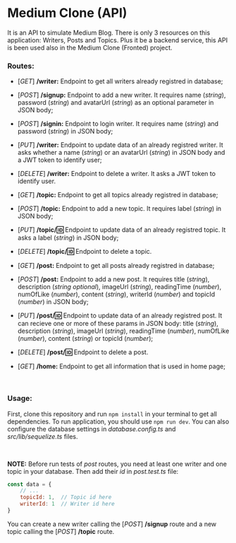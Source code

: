 # Medium Clone (API)

It is an API to simulate Medium Blog. There is only 3 resources on this application: Writers, Posts and Topics.
Plus it be a backend service, this API is been used also in the Medium Clone (Fronted) project.

### Routes:
- [*GET*] **/writer:** Endpoint to get all writers already registred in database;
- [*POST*] **/signup:** Endpoint to add a new writer. It requires name (*string*), password (*string*) and avatarUrl (*string*) as an optional parameter in JSON body;
- [*POST*] **/signin:** Endpoint to login writer. It requires name (*string*) and password (*string*) in JSON body;
- [*PUT*] **/writer:** Endpoint to update data of an already registred writer. It asks whether a name (*string*) or an avatarUrl (*string*) in JSON body and a JWT token to identify user;
- [*DELETE*] **/writer:** Endpoint to delete a writer. It asks a JWT token to identify user.

- [*GET*] **/topic:** Endpoint to get all topics already registred in database;
- [*POST*] **/topic:** Endpoint to add a new topic. It requires label (*string*) in JSON body;
- [*PUT*] **/topic/:id:** Endpoint to update data of an already registred topic. It asks a label (*string*) in JSON body;
- [*DELETE*] **/topic/:id:** Endpoint to delete a topic.

- [*GET*] **/post:** Endpoint to get all posts already registred in database;
- [*POST*] **/post:** Endpoint to add a new post. It requires title (*string*), description (*string optional*), imageUrl (*string*), readingTime (*number*), numOfLike (*number*), content (*string*), writerId (*number*) and topicId (*number*) in JSON body;
- [*PUT*] **/post/:id:** Endpoint to update data of an already registred post. It can recieve one or more of these params in JSON body: title (*string*), description (*string*), imageUrl (*string*), readingTime (*number*), numOfLike (*number*), content (*string*) or topicId (*number*);
- [*DELETE*] **/post/:id:** Endpoint to delete a post.

- [*GET*] **/home:** Endpoint to get all information that is used in home page;
<br>

### Usage:
First, clone this repository and run `npm install` in your terminal to get all dependencies.
To run application, you should use `npm run dev`. You can also configure the database settings in *database.config.ts* and *src/lib/sequelize.ts* files.

<br>

**NOTE:** Before run tests of *post* routes, you need at least one writer and one topic in your database. Then add their *id* in *post.test.ts* file:
```javascript
const data = {
	// ...
	topicId: 1,  // Topic id here
	writerId: 1  // Writer id here
}
```
You can create a new writer calling the [*POST*] **/signup** route and a new topic calling the [*POST*] **/topic** route.
